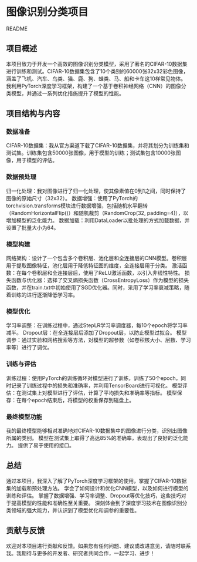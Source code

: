 # 图像识别分类项目

README

## 项目概述

本项目致力于开发一个高效的图像识别分类模型，采用了著名的CIFAR-10数据集进行训练和测试。CIFAR-10数据集包含了10个类别的60000张32x32彩色图像，涵盖了飞机、汽车、鸟类、猫、鹿、狗、蛙类、马、船和卡车这10样常见物体。我利用PyTorch深度学习框架，构建了一个基于卷积神经网络（CNN）的图像分类模型，并通过一系列优化措施提升了模型的性能。

## 项目结构与内容

### 数据准备

CIFAR-10数据集：我从官方渠道下载了CIFAR-10数据集，并将其划分为训练集和测试集。训练集包含50000张图像，用于模型的训练；测试集包含10000张图像，用于模型的评估。

### 数据预处理

归一化处理：我对图像进行了归一化处理，使其像素值在0到1之间，同时保持了图像的原始尺寸（32x32）。
数据增强：使用了PyTorch的torchvision.transforms模块进行数据增强，包括随机水平翻转（RandomHorizontalFlip()）和随机裁剪（RandomCrop(32, padding=4)），以增加模型的泛化能力。
数据加载：利用DataLoader以批处理的方式加载数据，并设置了批量大小为64。

### 模型构建

网络架构：设计了一个包含多个卷积层、池化层和全连接层的CNN模型。卷积层用于提取图像特征，池化层用于降低特征图的维度，全连接层用于分类。
激活函数：在每个卷积层和全连接层后，使用了ReLU激活函数，以引入非线性特性。
损失函数与优化器：选择了交叉熵损失函数（CrossEntropyLoss）作为模型的损失函数，并在train.txt中初始使用了SGD优化器。同时，采用了学习率衰减策略，随着训练的进行逐渐降低学习率。

### 模型优化

学习率调整：在训练过程中，通过StepLR学习率调度器，每10个epoch将学习率减半。
Dropout层：在全连接层后添加了Dropout层，以防止模型过拟合。
模型调参：通过实验和网格搜索等方法，对模型的超参数（如卷积核大小、层数、学习率等）进行了调优。

### 训练与评估

训练过程：使用PyTorch的训练循环对模型进行了训练，训练了50个epoch，同时记录了训练过程中的损失和准确率，并利用TensorBoard进行可视化。
模型评估：在测试集上对模型进行了评估，计算了平均损失和准确率等指标。
模型保存：在每个epoch结束后，将模型的权重保存到磁盘上。

### 最终模型功能

我的最终模型能够相对准确地对CIFAR-10数据集中的图像进行分类，识别出图像所属的类别。
模型在测试集上取得了高达85%的准确率，表现出了良好的泛化能力。
提供了易于使用的接口。

## 总结

通过本项目，我深入了解了PyTorch深度学习框架的使用，掌握了CIFAR-10数据集的加载和预处理方法。
学会了如何设计和优化CNN模型，以及如何进行模型的训练和评估。
掌握了数据增强、学习率调整、Dropout等优化技巧，这些技巧对于提高模型的性能和准确性至关重要。
深刻体会到了深度学习技术在图像识别分类领域的强大能力，并认识到了模型优化和调参的重要性。

## 贡献与反馈

欢迎对本项目进行贡献和反馈。如果您有任何问题、建议或改进意见，请随时联系我。我期待与更多的开发者、研究者共同合作，一起学习、进步！